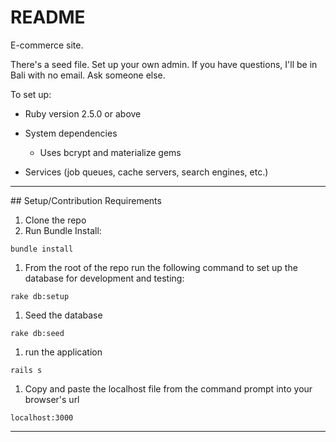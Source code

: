 # README


E-commerce site.

There's a seed file. Set up your own admin. If you have questions, I'll be in Bali with no email. Ask someone else.

To set up:

* Ruby version 2.5.0 or above

* System dependencies

  - Uses bcrypt and materialize gems

* Services (job queues, cache servers, search engines, etc.)

<hr />
## Setup/Contribution Requirements

1. Clone the repo
1. Run Bundle Install:
```
bundle install
```
1. From the root of the repo run the following command to set up the database for development and testing:
```
rake db:setup
```
1. Seed the database
```
rake db:seed
```
1. run the application
```
rails s
```
1. Copy and paste the localhost file from the command prompt into your browser's url
```
localhost:3000
```
<hr />
